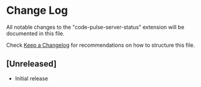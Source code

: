 # Change Log

All notable changes to the "code-pulse-server-status" extension will be documented in this file.

Check [Keep a Changelog](http://keepachangelog.com/) for recommendations on how to structure this file.

## [Unreleased]

- Initial release